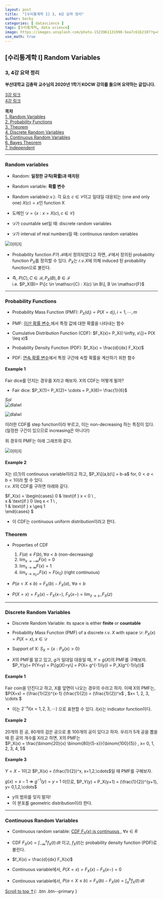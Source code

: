 ```yaml
---
layout: post
title:  "[수리통계학 I] 3, 4강 요약 정리"
author: becky
categories: [ datascience ]
tags: [수리통계학, data science]
image: https://images.unsplash.com/photo-1523961131990-5ea7c61b2107?q=80&w=1974&auto=format&fit=crop&ixlib=rb-4.0.3&ixid=M3wxMjA3fDB8MHxwaG90by1wYWdlfHx8fGVufDB8fHx8fA%3D%3D
use_math: true
---
```


## [수리통계학 I] Random Variables  
### 3, 4강 요약 정리  

**부산대학교 김충락 교수님의 2020년 1학기 KOCW 강의를 들으며 요약하는 글입니다.**  

[3강 링크](http://www.kocw.net/home/enrolment/enrolmentView.do?cid=7c789810ade43386&lid=0eb108cf6ad31136)  
[4강 링크](http://www.kocw.net/home/enrolment/enrolmentView.do?cid=7c789810ade43386&lid=8aec1210d15581cd)  


**목차**  
[1. Random Variables](#ramdon-variables)  
[2. Probability Functions](#probability-functions)  
[3. Theorem](#Theorem)  
[4. Discrete Random Variables](#discrete-random-variables)  
[5. Continuous Random Variables](#continuous-random-variables)  
[6. Bayes Theorem](#bayes-theorem)  
[7. Independent](#independent)  

---  

### Random variables  

* Random: **일정한 규칙(확률)과 매치된**  
* Random variable: **확률 변수**  


* Random variable(r.v.): 각 요소 $c \in \mathscr{C}$이고 일대일 대응되는 (one and only one) $X(c)= x$인 function X  
* 도메인 $\mathscr{D} = \lbrace x: x= X(c), c \in \mathscr{C} \rbrace$  

* $\mathscr{D}$가 countable set일 때: discrete random variables  
* $\mathscr{D}$가 interval of real numbers일 때: continuous random variables  


![이미지](https://i.imgur.com/izXqMaM.jpeg)  

* Probability function $P$가 $\mathscr{B}$에서 정의되었다고 하면, $\mathscr{F}$에서 정의된 probability function $P_X$를 정의할 수 있다. $P_X$는 $r.v. X$에 의해 induced 된 probability function으로 불린다.  

* 즉, $P(C), C \in \mathscr{B}, P_X(B), B \in \mathscr{F}$  
   i.e. $P_X(B)= P\[c \in \mathscr{C} : X(c) \in B\], B \in \mathscr{F}$  
   
   
---  

### Probability Functions  
* Probability Mass Function (PMF): $P_X(d_i) = P(X= d_i), i=1, \cdots, m$  
* PMF: <u>이산 확률 변수 </u>에서 특정 값에 대한 확률을 나타내는 함수  

* Cumulative Distribution Function (CDF): $F_X(x)= P_X((-\infty, x\])= P(X \leq x)$  

* Probability Density Function (PDF): $f_X(x) = \frac{d}{dx} F_X(x)$  
* PDF: <u>연속 확률 변수</u>에서 특정 구간에 속할 확률을 계산하기 위한 함수  


#### Example 1  

Fair dice를 던지는 경우를 X라고 해보자. X의 CDF는 어떻게 될까?   
* Fair dice: $P_X(1)= P_X(2)= \cdots = P_X(6)= \frac{1}{6}$  

$\textit{Sol}$  
![dlalwl](https://i.imgur.com/NxGugvt.jpeg)  

![dlalwl](https://i.imgur.com/7tdiBI6.jpeg)  

이러한 CDF를 step function이라 부르고, 이는 non-decreasing 하는 특징이 있다. (일정한 구간이 있으므로 increasing은 아니다!)  


위 경우의 PMF는 아래 그래프와 같다.  

![이미지](https://i.imgur.com/NME75wE.jpeg)  


#### Example 2  

X는 (0,1)의 continuous variable이라고 하고, $P_X\[(a,b)\] = b-a$  for, $0 < a < b < 1$이라 할 수 있다.  
r.v. $X$의 CDF를 구하면 아래와 같다.

$F_X(x) = \begin{cases}
0 & \text{if } x < 0 \\ ,  
x & \text{if } 0 \leq x < 1 \\  ,  
1 & \text{if } x \geq 1  
\end{cases} $  

* 이 CDF는 continuous uniform distribution이라고 한다.  


### Theorem  

* Properties of CDF  
  1. $F(a) \leq F(b), \forall a < b$ (non-decreasing)  
  2. $\lim_{x\to-\infty} F(x) = 0$  
  3. $\lim_{x\to\infty} F(x) = 1$  
  4. $\lim_{x \to x_0+} F(x) = F(x_0)$ (right continuous)  

* $P(a < X \leq b)= F_X(b) - F_X(a)$, $\forall a < b$  

* $P(X= x) = F_X(x) - F_X(x-)$, $F_X(x-) = \lim_{z\to x-} F_X(z)$  


---   

### Discrete Random Variables  

* Discrete Random Variable: its space is either **finite** or **countable**  

* Probability Mass Function (PMF) of a discrete r.v. $X$ with space $\mathscr{D}$: $P_X(x)= P(X=x), x \in \mathscr{D}$  

* Support of X: $S_X= \lbrace x: P_X(x) > 0 \rbrace$  


* $X$의 PMF를 알고 있고, $g$가 일대일 대응일 때, $Y= g(X)$의 PMF를 구해보자.  
$P_Y(y)= P(Y=y) = P\[g(X)=y\] = P(X= g^{-1}(y)) = P_X(g^{-1}(y))$  



#### Example 1  

Fair coin을 던진다고 하고, X를 앞면이 나오는 경우의 수라고 하자. 이때 X의 PMF는,  
$P(X=x) = (\frac{1}{2})^{x-1} (\frac{1}{2}) = (\frac{1}{2})^x$ , $x= 1, 2, 3, \cdots $  

+ 이는 $2^{-x} I(x=1, 2, 3, \cdots)$ 으로 표현할 수 있다. $I(x)$는 indicator function이다.  


#### Example 2  

20개의 흰 공, 80개의 검은 공으로 총 100개의 공이 있다고 하자. 우리가 5개 공을 뽑을 때 흰 공의 개수를 X라고 하면, X의 PMF는  
$P_X(x) = \frac{\binom{20}{x} \binom{80}{5-x}}{\binom{100}{5}} , x= 0, 1, 2, 3, 4, 5$  


#### Example 3  

$Y= X-1$이고 $P_X(x) = (\frac{1}{2})^x, x=1,2,\cdots$일 때 PMF를 구해보자.  

$g(x)= x-1 \Rightarrow g^{-1}(y) = y+1$ 이므로, $P_Y(y) = P_X(y+1) = (\frac{1}{2})^{y+1}, y= 0,1,2,\cdots$  

* y의 범위를 잊지 말자!  
* 이 분포를 geometric distribution이라 한다.  


---  

### Continuous Random Variables  

* Continuous random variable: <u> CDF $F_X(x)$ is continuous </u>, $\forall x \in R$  

* CDF $F_X(x)= \int_{-\infty}^{x} f_X(t) \, dt$ 이고, $f_X(t)$는 probability density function (PDF)로 불린다.  

* $f_X(x) = \frac{d}{dx} F_X(x)$  

* Continuous variable에서, $P(X=x) = F_X(x) - F_X(x-) = 0$  
* Continuous variable에서, $P(a < X \leq b) = F_X(b) - F_X(a) = \int_{a}^{b} f_X(t) \, dt$  








[Scroll to top ↑](#){: .btn .btn--primary }  

